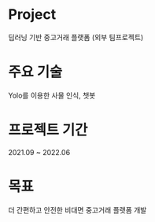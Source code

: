 # Project
딥러닝 기반 중고거래 플랫폼 (외부 팀프로젝트)

# 주요 기술
Yolo를 이용한 사물 인식, 챗봇

# 프로젝트 기간
2021.09 ~ 2022.06

# 목표
더 간편하고 안전한 비대면 중고거래 플랫폼 개발
